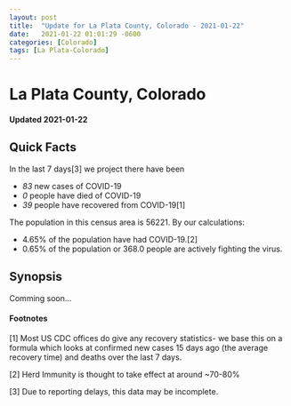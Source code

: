 ```yaml
---
layout: post
title:  "Update for La Plata County, Colorado - 2021-01-22"
date:   2021-01-22 01:01:29 -0600
categories: [Colorado]
tags: [La Plata-Colorado]
---
```


# La Plata County, Colorado
#### Updated 2021-01-22

## Quick Facts

In the last 7 days[3] we project there have been
- *83* new cases of COVID-19
- *0* people have died of COVID-19
- *39* people have recovered from COVID-19[1]

The population in this census area is 56221. By our calculations:
- 4.65% of the population have had COVID-19.[2]
- 0.65% of the population or 368.0 people are actively fighting the virus.

## Synopsis

Comming soon...


#### Footnotes

[1] Most US CDC offices do give any recovery statistics- we base this on a formula which looks at confirmed new cases
15 days ago (the average recovery time) and deaths over the last 7 days.

[2] Herd Immunity is thought to take effect at around ~70-80%

[3] Due to reporting delays, this data may be incomplete.
 
    
